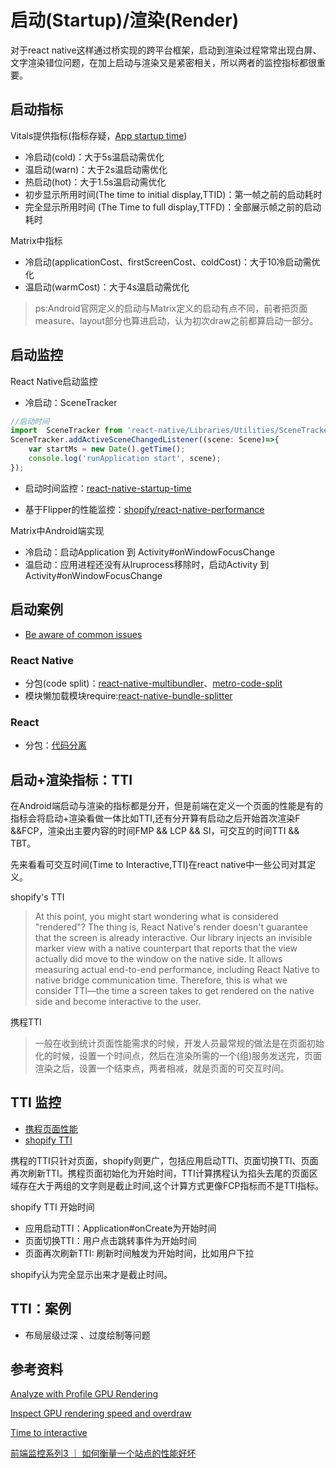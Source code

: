 # 启动(Startup)/渲染(Render)
对于react native这样通过桥实现的跨平台框架，启动到渲染过程常常出现白屏、文字渲染错位问题，在加上启动与渲染又是紧密相关，所以两者的监控指标都很重要。

## 启动指标

Vitals提供指标(指标存疑，[App startup time](https://developer.android.com/topic/performance/vitals/launch-time))

- 冷启动(cold)：大于5s温启动需优化
- 温启动(warn)：大于2s温启动需优化
- 热启动(hot)：大于1.5s温启动需优化
- 初步显示所用时间(The time to initial display,TTID)：第一帧之前的启动耗时
- 完全显示所用时间 (The Time to full display,TTFD)：全部展示帧之前的启动耗时

Matrix中指标

- 冷启动(applicationCost、firstScreenCost、coldCost)：大于10冷启动需优化
- 温启动(warmCost)：大于4s温启动需优化

> ps:Android官网定义的启动与Matrix定义的启动有点不同，前者把页面measure、layout部分也算进启动，认为初次draw之前都算启动一部分。

## 启动监控

React Native启动监控

- 冷启动：SceneTracker
```javascript
//启动时间
import  SceneTracker from 'react-native/Libraries/Utilities/SceneTracker';
SceneTracker.addActiveSceneChangedListener((scene: Scene)=>{
    var startMs = new Date().getTime();
    console.log('runApplication start', scene);
});
```

- 启动时间监控：[react-native-startup-time](https://github.com/doomsower/react-native-startup-time)

- 基于Flipper的性能监控：[shopify/react-native-performance](https://github.com/Shopify/react-native-performance)
    
Matrix中Android端实现

- 冷启动：启动Application 到 Activity#onWindowFocusChange
- 温启动：应用进程还没有从lruprocess移除时，启动Activity 到 Activity#onWindowFocusChange

## 启动案例

- [Be aware of common issues](https://developer.android.com/topic/performance/vitals/launch-time#common)

### React Native

- 分包(code split)：[react-native-multibundler](https://github.com/smallnew/react-native-multibundler)、[metro-code-split](https://github.com/wuba/metro-code-split)
- 模块懒加载模块require:[react-native-bundle-splitter](https://github.com/kirillzyusko/react-native-bundle-splitter)


### React

- 分包：[代码分离](https://webpack.docschina.org/guides/code-splitting/)

## 启动+渲染指标：TTI

在Android端启动与渲染的指标都是分开，但是前端在定义一个页面的性能是有的指标会将启动+渲染看做一体比如TTI,还有分开算有启动之后开始首次渲染F &&FCP，渲染出主要内容的时间FMP && LCP && SI，可交互的时间TTI && TBT。

先来看看可交互时间(Time to Interactive,TTI)在react native中一些公司对其定义。

shopify's TTI
> At this point, you might start wondering what is considered "rendered"? The thing is, React Native's render doesn't guarantee that the screen is already interactive. Our library injects an invisible marker view with a native counterpart that reports that the view actually did move to the window on the native side. It allows measuring actual end-to-end performance, including React Native to native bridge communication time. Therefore, this is what we consider TTI—the time a screen takes to get rendered on the native side and become interactive to the user.

携程TTI
> 一般在收到统计页面性能需求的时候，开发人员最常规的做法是在页面初始化的时候，设置一个时间点，然后在渲染所需的一个(组)服务发送完，页面渲染之后，设置一个结束点，两者相减，就是页面的可交互时间。


## TTI 监控

- [携程页面性能](https://mp.weixin.qq.com/s?__biz=MjM5MDI3MjA5MQ==&mid=2697269379&idx=1&sn=1227a77caf29ae0e732d976f3f909540&scene=21#wechat_redirect)
- [shopify TTI](https://shopify.engineering/measuring-react-native-rendering-times)

携程的TTI只针对页面，shopify则更广，包括应用启动TTI、页面切换TTI、页面再次刷新TTI。携程页面初始化为开始时间，TTI计算携程认为掐头去尾的页面区域存在大于两组的文字则是截止时间,这个计算方式更像FCP指标而不是TTI指标。

shopify TTI 开始时间

- 应用启动TTI：Application#onCreate为开始时间
- 页面切换TTI：用户点击跳转事件为开始时间
- 页面再次刷新TTI: 刷新时间触发为开始时间，比如用户下拉

shopify认为完全显示出来才是截止时间。

## TTI：案例

- 布局层级过深 、过度绘制等问题

## 参考资料

[Analyze with Profile GPU Rendering](https://developer.android.com/topic/performance/rendering/profile-gpu)

[Inspect GPU rendering speed and overdraw](https://developer.android.com/topic/performance/rendering/inspect-gpu-rendering#profile_rendering)

[Time to interactive](https://developer.mozilla.org/en-US/docs/Glossary/Time_to_interactive)

[前端监控系列3 ｜ 如何衡量一个站点的性能好坏](https://juejin.cn/post/7143201009781702687)
